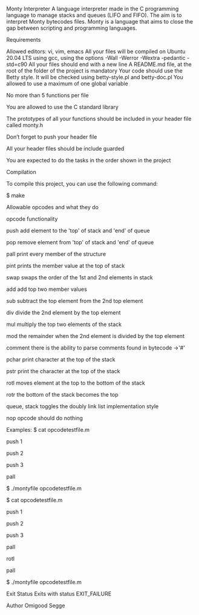 Monty Interpreter
A language interpreter made in the C programming language to manage stacks and queues (LIFO and FIFO). The aim is to interpret Monty bytecodes files. Monty is a language that aims to close the gap between scripting and programming languages.

Requirements

Allowed editors: vi, vim, emacs
All your files will be compiled on Ubuntu 20.04 LTS using gcc, using the options -Wall -Werror -Wextra -pedantic -std=c90
All your files should end with a new line
A README.md file, at the root of the folder of the project is mandatory
Your code should use the Betty style. It will be checked using betty-style.pl and betty-doc.pl
You allowed to use a maximum of one global variable

No more than 5 functions per file

You are allowed to use the C standard library

The prototypes of all your functions should be included in your header file called monty.h

Don’t forget to push your header file

All your header files should be include guarded

You are expected to do the tasks in the order shown in the project

Compilation

To compile this project, you can use the following command:

$ make

Allowable opcodes and what they do

opcode	functionality

push	add element to the 'top' of stack and 'end' of queue

pop	remove element from 'top' of stack and 'end' of queue

pall	print every member of the structure

pint	prints the member value at the top of stack

swap	swaps the order of the 1st and 2nd elements in stack

add	add top two member values

sub	subtract the top element from the 2nd top element

div	divide the 2nd element by the top element

mul	multiply the top two elements of the stack

mod	the remainder when the 2nd element is divided by the top element

comment	there is the ability to parse comments found in bytecode ->'#'

pchar	print character at the top of the stack

pstr	print the character at the top of the stack

rotl	moves element at the top to the bottom of the stack

rotr	the bottom of the stack becomes the top

queue, stack	toggles the doubly link list implementation style

nop	opcode should do nothing

Examples: $ cat opcodetestfile.m

push 1

push 2

push 3

pall

$ ./montyfile opcodetestfile.m

$ cat opcodetestfile.m

push 1

push 2

push 3

pall

rotl

pall

$ ./montyfile opcodetestfile.m


Exit Status
Exits with status EXIT_FAILURE

Author
Omigood Segge
